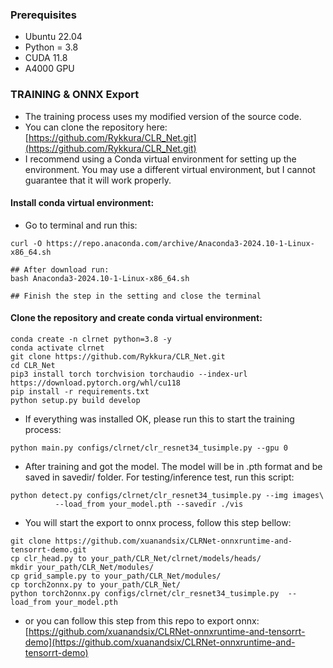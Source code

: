 ### Prerequisites 
* Ubuntu 22.04
* Python = 3.8
* CUDA 11.8
* A4000 GPU

### TRAINING & ONNX Export
* The training process uses my modified version of the source code.
* You can clone the repository here: [https://github.com/Rykkura/CLR_Net.git](https://github.com/Rykkura/CLR_Net.git)
* I recommend using a Conda virtual environment for setting up the environment. You may use a different virtual environment, but I cannot guarantee that it will work properly.
#### Install conda virtual environment:
* Go to terminal and run this:
```Shell 
curl -O https://repo.anaconda.com/archive/Anaconda3-2024.10-1-Linux-x86_64.sh

## After download run: 
bash Anaconda3-2024.10-1-Linux-x86_64.sh

## Finish the step in the setting and close the terminal
```
#### Clone the repository and create conda virtual environment:
```Shell
conda create -n clrnet python=3.8 -y
conda activate clrnet
git clone https://github.com/Rykkura/CLR_Net.git
cd CLR_Net
pip3 install torch torchvision torchaudio --index-url https://download.pytorch.org/whl/cu118 
pip install -r requirements.txt 
python setup.py build develop
```

* If everything was installed OK, please run this to start the training process:
```Shell
python main.py configs/clrnet/clr_resnet34_tusimple.py --gpu 0
```
* After training and got the model. The model will be in .pth format and be saved in savedir/ folder. For testing/inference test, run this script:
```Shell
python detect.py configs/clrnet/clr_resnet34_tusimple.py --img images\
          --load_from your_model.pth --savedir ./vis
```
* You will start the export to onnx process, follow this step bellow:
```Shell
git clone https://github.com/xuanandsix/CLRNet-onnxruntime-and-tensorrt-demo.git
cp clr_head.py to your_path/CLR_Net/clrnet/models/heads/
mkdir your_path/CLR_Net/modules/ 
cp grid_sample.py to your_path/CLR_Net/modules/
cp torch2onnx.py to your_path/CLR_Net/
python torch2onnx.py configs/clrnet/clr_resnet34_tusimple.py  --load_from your_model.pth
```
* or you can follow this step from this repo to export onnx: [https://github.com/xuanandsix/CLRNet-onnxruntime-and-tensorrt-demo](https://github.com/xuanandsix/CLRNet-onnxruntime-and-tensorrt-demo)
